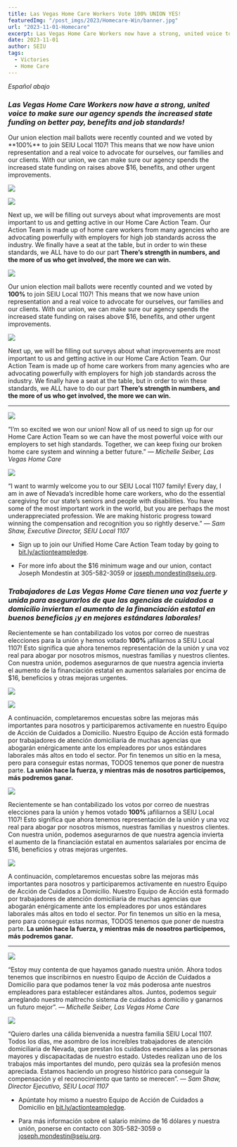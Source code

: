 ```yaml
---
title: Las Vegas Home Care Workers Vote 100% UNION YES!
featuredImg: "/post_imgs/2023/Homecare-Win/banner.jpg"
url: "2023-11-01-Homecare"
excerpt: Las Vegas Home Care Workers now have a strong, united voice to make sure our agency spends the increased state funding on better pay, benefits and job standards!
date: 2023-11-01
author: SEIU
tags:
  - Victories
  - Home Care
---
```


<div class="text-center">

_Español abajo_

</div>

### _Las Vegas Home Care Workers now have a strong, united voice to make sure our agency spends the increased state funding on better pay, benefits and job standards!_

<div class="hidden md:block">
Our union election mail ballots were recently counted and we voted by **100%** to join SEIU Local 1107! This means that we now have union representation and a real voice to advocate for ourselves, our families and our clients. With our union, we can make sure our agency spends the increased state funding on raises above $16, benefits, and other urgent improvements. 
<div class="flex flex-row">

![](/post_imgs/2023/Homecare-Win/homecare2.png)

![](/post_imgs/2023/Homecare-Win/homecare1.jpg)

</div>

Next up, we will be filling out surveys about what improvements are most important to us and getting active in our Home Care Action Team. Our Action Team is made up of home care workers from many agencies who are advocating powerfully with employers for high job standards across the industry. We finally have a seat at the table, but in order to win these standards, we ALL have to do our part **There’s strength in numbers, and the more of us who get involved, the more we can win.**

</div>
<div class="block md:hidden">

![](/post_imgs/2023/Homecare-Win/homecare1.jpg)

Our union election mail ballots were recently counted and we voted by **100%** to join SEIU Local 1107! This means that we now have union representation and a real voice to advocate for ourselves, our families and our clients. With our union, we can make sure our agency spends the increased state funding on raises above $16, benefits, and other urgent improvements.

![](/post_imgs/2023/Homecare-Win/homecare2.png)

Next up, we will be filling out surveys about what improvements are most important to us and getting active in our Home Care Action Team. Our Action Team is made up of home care workers from many agencies who are advocating powerfully with employers for high job standards across the industry. We finally have a seat at the table, but in order to win these standards, we ALL have to do our part **There’s strength in numbers, and the more of us who get involved, the more we can win.**

</div>

---

<div class="flex flex-col md:flex-row align-middle">

![](/post_imgs/2023/Homecare-Win/homecare3.png)

<div class="px-2 max-w-xs py-0 md:py-8">

“I’m so excited we won our union! Now all of us need to sign up for our Home Care Action Team so we can have the most powerful voice with our employers to set high standards. Together, we can keep fixing our broken home care system and winning a better future.” — _Michelle Seiber, Las Vegas Home Care_

</div>
</div>
<div class="flex flex-col md:flex-row align-middle">

![](/post_imgs/2023/Homecare-Win/sam.jpg)

<div class="px-2 max-w-xs py-0 md:py-6">

“I want to warmly welcome you to our SEIU Local 1107 family! Every day, I am in awe of Nevada’s incredible home care workers, who do the essential caregiving for our state’s seniors and people with disabilities. You have some of the most important work in the world, but you are perhaps the most underappreciated profession. We are making historic progress toward winning the compensation and recognition you so rightly deserve.” — _Sam Shaw, Executive Director, SEIU Local 1107_

</div>
</div>

- Sign up to join our Unified Home Care Action Team today by going to [bit.ly/actionteampledge](bit.ly/actionteampledge).

- For more info about the $16 minimum wage and our union, contact Joseph Mondestin at 305-582-3059 or [joseph.mondestin@seiu.org](mailto:joseph.mondestin@seiu.org).

### _Trabajadores de Las Vegas Home Care tienen una voz fuerte y unida para asegurarlos de que las agencias de cuidados a domicilio inviertan el aumento de la financiación estatal en buenos beneficios ¡y en mejores estándares laborales!_

<div class="hidden md:block">

Recientemente se han contabilizado los votos por correo de nuestras elecciones para la unión y hemos votado **100%** ¡afiliarnos a SEIU Local 1107! Esto significa que ahora tenemos representación de la unión y una voz real para abogar por nosotros mismos, nuestras familias y nuestros clientes. Con nuestra unión, podemos asegurarnos de que nuestra agencia invierta el aumento de la financiación estatal en aumentos salariales por encima de $16, beneficios y otras mejoras urgentes.

<div class="flex flex-row">

![](/post_imgs/2023/Homecare-Win/homecare2.png)

![](/post_imgs/2023/Homecare-Win/homecare1.jpg)

</div>

A continuación, completaremos encuestas sobre las mejoras más importantes para nosotros y participaremos activamente en nuestro Equipo de Acción de Cuidados a Domicilio. Nuestro Equipo de Acción está formado por trabajadores de atención domiciliaria de muchas agencias que abogarán enérgicamente ante los empleadores por unos estándares laborales más altos en todo el sector. Por fin tenemos un sitio en la mesa, pero para conseguir estas normas, TODOS tenemos que poner de nuestra parte. **La unión hace la fuerza, y mientras más de nosotros participemos, más podremos ganar.**

</div>
<div class="block md:hidden">

![](/post_imgs/2023/Homecare-Win/homecare1.jpg)

Recientemente se han contabilizado los votos por correo de nuestras elecciones para la unión y hemos votado **100%** ¡afiliarnos a SEIU Local 1107! Esto significa que ahora tenemos representación de la unión y una voz real para abogar por nosotros mismos, nuestras familias y nuestros clientes. Con nuestra unión, podemos asegurarnos de que nuestra agencia invierta el aumento de la financiación estatal en aumentos salariales por encima de $16, beneficios y otras mejoras urgentes.

![](/post_imgs/2023/Homecare-Win/homecare2.png)

A continuación, completaremos encuestas sobre las mejoras más importantes para nosotros y participaremos activamente en nuestro Equipo de Acción de Cuidados a Domicilio. Nuestro Equipo de Acción está formado por trabajadores de atención domiciliaria de muchas agencias que abogarán enérgicamente ante los empleadores por unos estándares laborales más altos en todo el sector. Por fin tenemos un sitio en la mesa, pero para conseguir estas normas, TODOS tenemos que poner de nuestra parte. **La unión hace la fuerza, y mientras más de nosotros participemos, más podremos ganar.**

</div>

---

<div class="flex flex-col md:flex-row align-middle">

![](/post_imgs/2023/Homecare-Win/homecare3.png)

<div class="px-2 max-w-xs py-0 md:py-8">

“Estoy muy contenta de que hayamos ganado nuestra unión. Ahora todos tenemos que inscribirnos en nuestro Equipo de Acción de Cuidados a Domicilio para que podamos tener la voz más poderosa ante nuestros empleadores para establecer estándares altos. Juntos, podemos seguir arreglando nuestro maltrecho sistema de cuidados a domicilio y ganarnos un futuro mejor”. — _Michelle Seiber, Las Vegas Home Care_

</div>
</div>
<div class="flex flex-col md:flex-row align-middle">

![](/post_imgs/2023/Homecare-Win/sam.jpg)

<div class="px-2 max-w-xs py-0 md:py-6">

“Quiero darles una cálida bienvenida a nuestra familia SEIU Local 1107. Todos los días, me asombro de los increíbles trabajadores de atención domiciliaria de Nevada, que prestan los cuidados esenciales a las personas mayores y discapacitadas de nuestro estado. Ustedes realizan uno de los trabajos más importantes del mundo, pero quizás sea la profesión menos apreciada. Estamos haciendo un progreso histórico para conseguir la compensación y el reconocimiento que tanto se merecen”. — _Sam Shaw, Director Ejecutivo, SEIU Local 1107_

</div>
</div>

- Apúntate hoy mismo a nuestro Equipo de Acción de Cuidados a Domicilio en [bit.ly/actionteampledge](bit.ly/actionteampledge).

- Para más información sobre el salario mínimo de 16 dólares y nuestra unión, ponerse en contacto con 305-582-3059 o [joseph.mondestin@seiu.org](mailto:joseph.mondestin@seiu.org).
